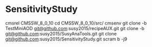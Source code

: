 # SensitivityStudy

cmsrel CMSSW_8_0_10
cd CMSSW_8_0_10/src/
cmsenv
git clone -b TestMiniAOD git@github.com:susy2015/recipeAUX.git
git clone -b git@github.com:susy2015/SusyAnaTools.git
git clone git@github.com:susy2015/SensitivityStudy.git
scram b -j9
